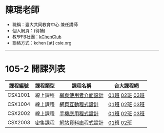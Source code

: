 # 陳琨老師

* 職稱：臺大共同教育中心 兼任講師
* 個人網頁：\(待補\)
* 教學FB社團：[kChenClub](https://www.facebook.com/groups/kchen.club/)
* 聯絡方式：kchen \[at\] csie.org

---

# 105-2 開課列表

| 課程編號 | 課程類型 | 課程名稱 | 台大課程網 |
| :---: | :---: | --- | --- |
| CSX1001 | 線上課程 | [網頁使用者介面設計](CSX1001.md) | [01班](https://nol.ntu.edu.tw/nol/coursesearch/print_table.php?course_id=H03%2001010&class=01&dpt_code=H020&ser_no=82451&semester=105-2&lang=CH) [02班](https://nol.ntu.edu.tw/nol/coursesearch/print_table.php?course_id=H03%2001010&class=02&dpt_code=H020&ser_no=56518&semester=105-2&lang=CH) [03班](https://nol.ntu.edu.tw/nol/coursesearch/print_table.php?course_id=H03%2001010&class=03&dpt_code=H020&ser_no=65468&semester=105-2&lang=CH) |
| CSX1004 | 線上課程 | [網頁互動程式設計](CSX1004.md) | [01班](https://nol.ntu.edu.tw/nol/coursesearch/print_table.php?course_id=H03%2001040&class=01&dpt_code=H020&ser_no=28044&semester=105-2&lang=CH) [02班](https://nol.ntu.edu.tw/nol/coursesearch/print_table.php?course_id=H03%2001040&class=02&dpt_code=H020&ser_no=81574&semester=105-2&lang=CH) [03班](https://nol.ntu.edu.tw/nol/coursesearch/print_table.php?course_id=H03%2001040&class=03&dpt_code=H020&ser_no=82615&semester=105-2&lang=CH) |
| CSX2002 | 線上課程 | [手機應用程式設計](CSX2002.md) | [01班](https://nol.ntu.edu.tw/nol/coursesearch/print_table.php?course_id=H03%2002020&class=01&dpt_code=H020&ser_no=77932&semester=105-2&lang=CH) [02班](https://nol.ntu.edu.tw/nol/coursesearch/print_table.php?course_id=H03%2002020&class=02&dpt_code=H020&ser_no=78245&semester=105-2&lang=CH) [03班](https://nol.ntu.edu.tw/nol/coursesearch/print_table.php?course_id=H03%2002020&class=03&dpt_code=H020&ser_no=37112&semester=105-2&lang=CH) |
| CSX2003 | 密集課程 | [網站資料庫程式設計](CSX2003.md) | [01班](https://nol.ntu.edu.tw/nol/coursesearch/print_table.php?course_id=H03%2002030&class=01&dpt_code=H020&ser_no=74472&semester=105-2&lang=CH) [02班](https://nol.ntu.edu.tw/nol/coursesearch/print_table.php?course_id=H03%2002030&class=02&dpt_code=H020&ser_no=34437&semester=105-2&lang=CH) |



